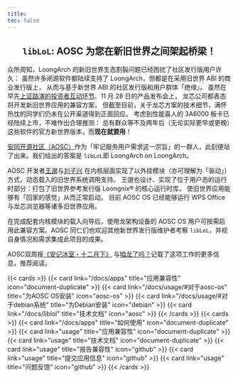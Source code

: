 ```yaml
---
title: 
toc: false
---
```


## <center>`libLoL`: AOSC 为您在新旧世界之间架起桥梁！

众所周知，LoongArch 的新旧世界生态割裂问题已经困扰了社区发行版用户许久：
虽然许多闭源软件都陆续支持了 LoongArch，但都是在采用旧世界 ABI 的商业发行版上，
从而与基于新世界 ABI 的社区发行版和用户群体「绝缘」。
虽然在早先[上证路演的投资者互动环节][sse-roadshow]、11 月 28 日的产品发布会上，
龙芯公司都表态将开发新旧世界应用的兼容方案，
但截至目前，关于龙芯方案的技术细节，满怀热忱的同学们仍未在公开渠道得到正面回应。
考虑到性能喜人的 3A6000 板卡已经陆续上市，不难作出合理推测：
总有群众等不及两年后（无论实际更早或更晚）这些软件的官方新世界版本，而**现在就要用**！

[sse-roadshow]: https://roadshow.sseinfo.com/roadshowIndex.do?id=16536#cd-placeholder-hdjl

[安同开源社区（AOSC）](https://aosc.io/)作为「牢记服务用户需求这一宗旨」的一群人，此刻便站了出来。我们给出的答案是
`libLoL`即 LoongArch on LoongArch。

AOSC 开发者[王邈][shankerwangmiao]与[刘子兴][liushuyu]
在内核层面实现了以外挂模块（亦可理解为「驱动」）方式，动态载入的旧世界系统调用支持。
王邈也设计、实现了位于用户态的运行时部分：打包了旧世界参考发行版 Loongnix&reg; 的核心运行时库，
使旧世界应用能够有「回家的感觉」从而正常启动。
目前 AOSC OS 已经能够运行 WPS Office 与龙芯浏览器等诸多旧世界应用。

[shankerwangmiao]: https://github.com/shankerwangmiao

[liushuyu]: https://github.com/liushuyu

在完成配套内核模块的载入向导后，使用龙架构设备的 AOSC OS 用户可按需启用此兼容方案。AOSC
同仁们也欢迎其他新世界发行版维护者考察 `libLoL`，并视自身情况和需求集成此项目的成果。

AOSC双周报[《安记冰室・十二月下》](https://github.com/AOSC-Dev/newsroom/blob/2c5443a792291702438cbf6059d8d4039ca5dc85/coffee-break/20231223/zh_CN.md#%E5%B1%95%E6%9C%9B-liblol%E9%BE%99%E6%9E%B6%E6%9E%84%E6%97%A7%E4%B8%96%E7%95%8C%E5%BA%94%E7%94%A8%E7%A8%8B%E5%BA%8F%E5%85%BC%E5%AE%B9%E8%BF%90%E8%A1%8C%E6%97%B6)
与[咱龙了吗？](https://areweloongyet.com/docs/world-compat-details/liblol)记载了这项工作的更多信息，推荐阅读。

{{< cards >}} 
{{< card link="/docs/apps" title="应用兼容性" icon="document-duplicate" >}}
{{< card link="/docs/usage/#对于aosc-os" title="为AOSC OS安装" icon="aosc-os" >}} 
{{< card link="/docs/usage/#对于debian系统" title="为Debian安装" icon="debian" >}} 
{{< card link="/docs/liblol" title="技术文档" icon="aosc" >}} 
{{< /cards >}}
{{< cards >}} 
{{< card link="/docs/apps" title="如何使用" icon="document-duplicate" >}}
{{< card link="usage" title="应用兼容性" icon="document-duplicate" >}} 
{{< card link="usage" title="技术文档" icon="document-duplicate" >}} 
{{< card link="usage" title="报告兼容性" icon="github" >}} 
{{< card link="usage" title="提交应用信息" icon="github" >}} 
{{< card link="usage" title="问题反馈" icon="github" >}} 
{{< /cards >}}


